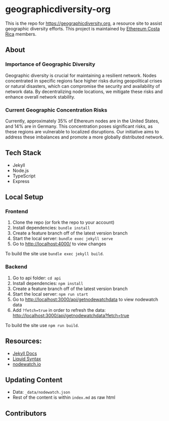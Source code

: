 # geographicdiversity-org

This is the repo for <https://geographicdiversity.org>, a resource site to assist geographic diversity efforts. This project is maintained by [Ethereum Costa Rica](https://ethereum.cr/) members.

## About

### Importance of Geographic Diversity
Geographic diversity is crucial for maintaining a resilient network. Nodes concentrated in specific regions face higher risks during geopolitical crises or natural disasters, which can compromise the security and availability of network data. By decentralizing node locations, we mitigate these risks and enhance overall network stability.

### Current Geographic Concentration Risks
Currently, approximately 35% of Ethereum nodes are in the United States, and 14% are in Germany. This concentration poses significant risks, as these regions are vulnerable to localized disruptions. Our initiative aims to address these imbalances and promote a more globally distributed network.

## Tech Stack
- Jekyll
- Node.js
- TypeScript
- Express

## Local Setup

### Frontend

1. Clone the repo (or fork the repo to your account)
2. Install dependencies: `bundle install`
3. Create a feature branch off of the latest version branch
4. Start the local server: `bundle exec jekyll serve`
5. Go to <http://localhost:4000/> to view changes

To build the site use `bundle exec jekyll build`. 

### Backend

1. Go to api folder: `cd api`
2. Install dependencies: `npm install`
3. Create a feature branch off of the latest version branch
4. Start the local server: `npm run start`
5. Go to <http://localhost:3000/api/getnodewatchdata> to view nodewatch data
6. Add `?fetch=true` in order to refresh the data: <http://localhost:3000/api/getnodewatchdata?fetch=true>

To build the site use `npm run build`.


## Resources:

- [Jekyll Docs](https://jekyllrb.com/docs/)
- [Liquid Syntax](https://shopify.github.io/liquid/basics/introduction/)
- [nodewatch.io](https://api.nodewatch.io)

## Updating Content

- Data: `_data/nodewatch.json`
- Rest of the content is within `index.md` as raw html

## Contributors

<!-- ALL-CONTRIBUTORS-LIST:START - Do not remove or modify this section -->
<!-- prettier-ignore-start -->
<!-- markdownlint-disable -->

<!-- markdownlint-restore -->
<!-- prettier-ignore-end -->

<!-- ALL-CONTRIBUTORS-LIST:END -->